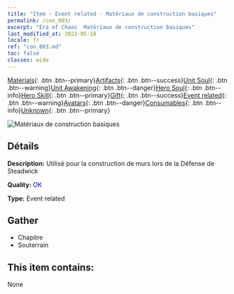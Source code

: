```yaml
---
title: "Item - Event related - Matériaux de construction basiques"
permalink: /con_803/
excerpt: "Era of Chaos  Matériaux de construction basiques"
last_modified_at: 2021-05-18
locale: fr
ref: "con_803.md"
toc: false
classes: wide
---
```

 [Materials](/ItemsFR/){: .btn .btn--primary}[Artifacts](/ItemsFR/Artifacts/){: .btn .btn--success}[Unit Soul](/ItemsFR/UnitSoul/){: .btn .btn--warning}[Unit Awakening](/ItemsFR/UnitAwakening/){: .btn .btn--danger}[Hero Soul](/ItemsFR/HeroSoul/){: .btn .btn--info}[Hero Skill](/ItemsFR/HeroSkill/){: .btn .btn--primary}[Gift](/ItemsFR/Gift/){: .btn .btn--success}[Event related](/ItemsFR/Events/){: .btn .btn--warning}[Avatars](/ItemsFR/Avatars/){: .btn .btn--danger}[Consumables](/ItemsFR/Consumables/){: .btn .btn--info}[Unknown](/ItemsFR/Unknown/){: .btn .btn--primary}

 ![Matériaux de construction basiques](/images/t/i_3061.png)

## Détails
 **Description:** Utilisé pour la construction de murs lors de la Défense de Steadwick

 **Quality:** <span style="color: #0000CD">OK</span>

 **Type:** Event related

## Gather

*    Chapitre 
*    Souterrain 

## This item contains:

  None

